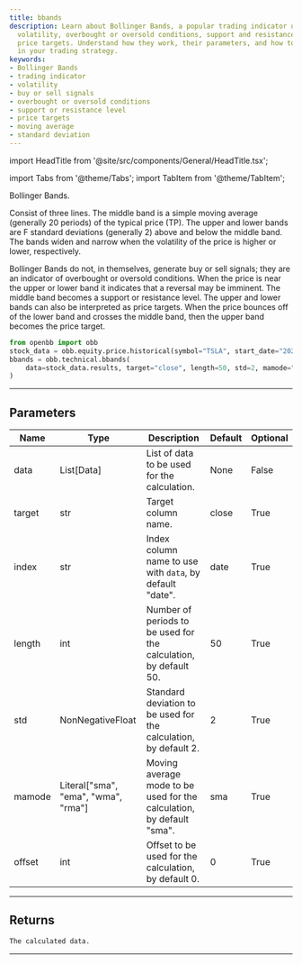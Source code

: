 ```yaml
---
title: bbands
description: Learn about Bollinger Bands, a popular trading indicator used to identify
  volatility, overbought or oversold conditions, support and resistance levels, and
  price targets. Understand how they work, their parameters, and how to use them effectively
  in your trading strategy.
keywords:
- Bollinger Bands
- trading indicator
- volatility
- buy or sell signals
- overbought or oversold conditions
- support or resistance level
- price targets
- moving average
- standard deviation
---
```


import HeadTitle from '@site/src/components/General/HeadTitle.tsx';

<HeadTitle title="technical /bbands - Reference | OpenBB Platform Docs" />

<!-- markdownlint-disable MD012 MD031 MD033 -->

import Tabs from '@theme/Tabs';
import TabItem from '@theme/TabItem';

Bollinger Bands.

Consist of three lines. The middle band is a simple moving average (generally 20
periods) of the typical price (TP). The upper and lower bands are F standard
deviations (generally 2) above and below the middle band.
The bands widen and narrow when the volatility of the price is higher or lower,
respectively.

Bollinger Bands do not, in themselves, generate buy or sell signals;
they are an indicator of overbought or oversold conditions. When the price is near the
upper or lower band it indicates that a reversal may be imminent. The middle band
becomes a support or resistance level. The upper and lower bands can also be
interpreted as price targets. When the price bounces off of the lower band and crosses
the middle band, then the upper band becomes the price target.
```python
from openbb import obb
stock_data = obb.equity.price.historical(symbol="TSLA", start_date="2023-01-01", provider="fmp")
bbands = obb.technical.bbands(
    data=stock_data.results, target="close", length=50, std=2, mamode="sma", offset=0
)
```


---

## Parameters

<Tabs>
<TabItem value="standard" label="Standard">

| Name | Type | Description | Default | Optional |
| ---- | ---- | ----------- | ------- | -------- |
| data | List[Data] | List of data to be used for the calculation. | None | False |
| target | str | Target column name. | close | True |
| index | str | Index column name to use with `data`, by default "date". | date | True |
| length | int | Number of periods to be used for the calculation, by default 50. | 50 | True |
| std | NonNegativeFloat | Standard deviation to be used for the calculation, by default 2. | 2 | True |
| mamode | Literal["sma", "ema", "wma", "rma"] | Moving average mode to be used for the calculation, by default "sma". | sma | True |
| offset | int | Offset to be used for the calculation, by default 0. | 0 | True |
</TabItem>

</Tabs>

---

## Returns

```python wordwrap
The calculated data.
```

---

